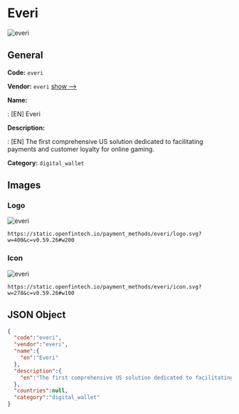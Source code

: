 
# Everi 
![everi](https://static.openfintech.io/payment_methods/everi/logo.svg?w=400&c=v0.59.26#w200)  

## General 
**Code:** `everi` 
 
**Vendor:** `everi` [show -->](/vendors/everi/) 
 
**Name:** 
 
:	[EN] Everi 
 
**Description:** 
 
: [EN] The first comprehensive US solution dedicated to facilitating payments and customer loyalty for online gaming. 
 
**Category:** `digital_wallet` 
 

## Images 

### Logo 
![everi](https://static.openfintech.io/payment_methods/everi/logo.svg?w=400&c=v0.59.26#w200)  

```
https://static.openfintech.io/payment_methods/everi/logo.svg?w=400&c=v0.59.26#w200
```  

### Icon 
![everi](https://static.openfintech.io/payment_methods/everi/icon.svg?w=278&c=v0.59.26#w100)  

```
https://static.openfintech.io/payment_methods/everi/icon.svg?w=278&c=v0.59.26#w100
```  

## JSON Object 

```json
{
  "code":"everi",
  "vendor":"everi",
  "name":{
    "en":"Everi"
  },
  "description":{
    "en":"The first comprehensive US solution dedicated to facilitating payments and customer loyalty for online gaming."
  },
  "countries":null,
  "category":"digital_wallet"
}
```  

